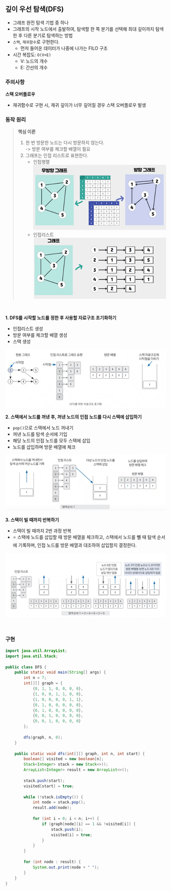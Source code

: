 ## 깊이 우선 탐색(DFS)

-   그래프 완전 탐색 기법 중 하나
-   그래프의 시작 노드에서 출발하여, 탐색할 한 쪽 분기를 선택해 최대 깊이까지 탐색한 후 다른 분기로 탐색하는 방법
-   `스택`, `재귀함수`로 구현한다.
    -   먼저 들어온 데이터가 나중에 나가는 FILO 구조
-   시간 복잡도: `O(V+E)`
    -   V: 노드의 개수
    -   E: 간선의 개수

### 주의사항

**스택 오버플로우**

-   재귀함수로 구현 시, 재귀 깊이가 너무 깊어질 경우 스택 오버플로우 발생

### 동작 원리

> **핵심 이론**
>
> 1. 한 번 방문한 노드는 다시 방문하지 않는다.  
>    -> 방문 여부를 체크할 배열이 필요
> 2. 그래프는 인접 리스트로 표현한다.
>     - 인접행렬 ![인접행렬](../img/image6.png)
>     - 인접리스트 ![인접리스트](../img/image7.png)

<br/>

**1. DFS를 시작할 노드를 정한 후 사용할 자료구조 초기화하기**

-   인접리스트 생성
-   방문 여부를 체크할 배열 생성
-   스택 생성

![DFS 자료구조 초기화](../img/image8.png)

**2. 스택에서 노드를 꺼낸 후, 꺼낸 노드의 인접 노드를 다시 스택에 삽입하기**

-   `pop()`으로 스택에서 노드 꺼내기
-   꺼낸 노드를 탐색 순서에 기입
-   해당 노드의 인접 노드를 모두 스택에 삽입
-   노드를 삽입하며 방문 배열에 체크

![DFS 과정1](../img/image9.png)

**3. 스택이 빌 때까지 반복하기**

-   스택이 빌 때까지 2번 과정 반복
-   ⭐️ 스택에 노드를 삽입할 때 방문 배열을 체크하고, 스택에서 노드를 뺄 때 탐색 순서에 기록하며, 인접 노드를 방문 배열과 대조하여 삽입할지 결정한다.

![DFS 과정2](../img/image10.png)

<br/>

### 구현

```java
import java.util.ArrayList;
import java.util.Stack;

public class DFS {
    public static void main(String[] args) {
        int n = 7;
        int[][] graph = {
            {0, 1, 1, 0, 0, 0, 0},
            {1, 0, 0, 1, 1, 0, 0},
            {1, 0, 0, 0, 0, 1, 1},
            {0, 1, 0, 0, 0, 0, 0},
            {0, 1, 0, 0, 0, 0, 0},
            {0, 0, 1, 0, 0, 0, 0},
            {0, 0, 1, 0, 0, 0, 0}
        };

        dfs(graph, n, 0);
    }

    public static void dfs(int[][] graph, int n, int start) {
        boolean[] visited = new boolean[n];
        Stack<Integer> stack = new Stack<>();
        ArrayList<Integer> result = new ArrayList<>();

        stack.push(start);
        visited[start] = true;

        while (!stack.isEmpty()) {
            int node = stack.pop();
            result.add(node);

            for (int i = 0; i < n; i++) {
                if (graph[node][i] == 1 && !visited[i]) {
                    stack.push(i);
                    visited[i] = true;
                }
            }
        }

        for (int node : result) {
            System.out.print(node + " ");
        }
    }
}
```

<br/>
